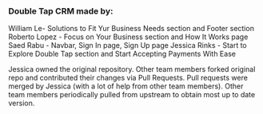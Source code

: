 ### Double Tap CRM made by:

William Le- Solutions to Fit Yur Business Needs section and Footer section
Roberto Lopez - Focus on Your Business section and How It Works page
Saed Rabu -  Navbar, Sign In page, Sign Up page
Jessica Rinks - Start to Explore Double Tap section and Start Accepting Payments With Ease

Jessica owned the original repository. 
Other team members forked original repo and contributed their changes via Pull Requests.
Pull requests were merged by Jessica (with a lot of help from other team members). 
Other team members periodically pulled from upstream to obtain most up to date version.

